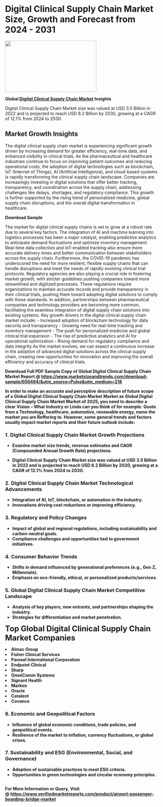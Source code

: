 <H1>Digital Clinical Supply Chain Market Size, Growth and Forecast from 2024 - 2031</H1><img class="aligncenter size-medium wp-image-584254" src="https://thirdeyenews.in/wp-content/uploads/2024/09/Global-Market-Research-300x168.jpeg" alt="" width="300" height="168" /><p><strong>Global&nbsp;<a href="https://www.marketsizeandtrends.com/download-sample/656494/&amp;utm_source=Pulse&amp;utm_medium=218">Digital Clinical Supply Chain Market</a> Insights</strong></p><p>Digital Clinical Supply Chain Market size was valued at USD 3.5 Billion in 2022 and is projected to reach USD 8.2 Billion by 2030, growing at a CAGR of 12.1% from 2024 to 2030.</p><p><h2>Market Growth Insights</h2> <p>The digital clinical supply chain market is experiencing significant growth driven by increasing demand for greater efficiency, real-time data, and enhanced visibility in clinical trials. As the pharmaceutical and healthcare industries continue to focus on improving patient outcomes and reducing operational costs, the adoption of digital technologies such as blockchain, IoT (Internet of Things), AI (Artificial Intelligence), and cloud-based systems is rapidly transforming the clinical supply chain landscape. Companies are increasingly investing in digital solutions that offer better tracking, transparency, and coordination across the supply chain, addressing challenges like delays, shortages, and regulatory compliance. This growth is further supported by the rising trend of personalized medicine, global supply chain disruptions, and the overall digital transformation in healthcare.</p> <p><strong>Download Sample</strong></p> <p>The market for digital clinical supply chains is set to grow at a robust rate due to several key factors. The integration of AI and machine learning into logistics processes has been a major catalyst, enabling predictive analytics to anticipate demand fluctuations and optimize inventory management. Real-time data collection and IoT-enabled tracking also ensure more accurate delivery times and better communication between stakeholders across the supply chain. Furthermore, the COVID-19 pandemic has underscored the need for more resilient, flexible supply chains that can handle disruptions and meet the needs of rapidly evolving clinical trial protocols. Regulatory agencies are also playing a crucial role in fostering market growth, with stricter guidelines pushing companies toward more streamlined and digitized processes. These regulations require organizations to maintain accurate records and provide transparency in their clinical trials, pushing them toward adopting digital solutions to comply with these standards. In addition, partnerships between pharmaceutical companies and technology providers are becoming more common, facilitating the seamless integration of digital supply chain solutions into existing systems. Key growth drivers in the digital clinical supply chain market include: - Increased adoption of blockchain technology for data security and transparency - Growing need for real-time tracking and inventory management - The push for personalized medicine and global clinical trial expansion - The rise of predictive analytics and AI for operational optimization - Rising demand for regulatory compliance and data integrity As the market evolves, we can expect a continuous increase in the adoption of advanced digital solutions across the clinical supply chain, creating new opportunities for innovation and improving the overall efficiency and accuracy of clinical trials. <p><strong></p><p><span class=""><strong>Download Full PDF Sample Copy of Global Digital Clinical Supply Chain Market Report</strong> @ <a href="https://www.marketsizeandtrends.com/download-sample/656494/&amp;utm_source=Pulse&amp;utm_medium=218" target="_blank">https://www.marketsizeandtrends.com/download-sample/656494/&amp;utm_source=Pulse&amp;utm_medium=218</a></span></p><p>In order to make an accurate and perceptive description of future scope of a Global&nbsp;Digital Clinical Supply Chain Market Market as Global&nbsp;Digital Clinical Supply Chain Market Market of 2025, you need to describe a clear Vision &ndash; What Industry or Linda can you think of for example: Quote from a Technology, healthcare, automotive, renewable energy, name the market you are Reffering to. However, some general trends and factors usually impact market reports and their future outlook include:</p><h3>1.&nbsp;<strong>Digital Clinical Supply Chain Market Growth Projections</strong></h3><ul><li>Examine market size trends, revenue estimates and CAGR (Compounded Annual Growth Rate) projections.</li><li><p>Digital Clinical Supply Chain Market size was valued at USD 3.5 Billion in 2022 and is projected to reach USD 8.2 Billion by 2030, growing at a CAGR of 12.1% from 2024 to 2030.</p></li></ul><h3>2.&nbsp;<strong>Digital Clinical Supply Chain Market Technological Advancements</strong></h3><ul><li>Integration of AI, IoT, blockchain, or automation in the industry.</li><li>Innovations driving cost reductions or improving efficiency.</li></ul><h3>3.&nbsp;<strong>Regulatory and Policy Changes</strong></h3><ul><li>Impact of global and regional regulations, including sustainability and carbon-neutral goals.</li><li>Compliance challenges and opportunities tied to government initiatives.</li></ul><h3>4.&nbsp;<strong>Consumer Behavior Trends</strong></h3><ul><li>Shifts in demand influenced by generational preferences (e.g., Gen Z, Millennials).</li><li>Emphasis on eco-friendly, ethical, or personalized products/services.</li></ul><h3>5.&nbsp;<strong>Global Digital Clinical Supply Chain Market Competitive Landscape</strong></h3><ul><li>Analysis of key players, new entrants, and partnerships shaping the industry.</li><li>Strategies for differentiation and market penetration.</li></ul><p data-pm-slice="1 1 []"><span style="color: inherit; font-family: inherit; font-size: 25px;">Top Global Digital Clinical Supply Chain Market Companies</span></p><div class="" data-test-id=""><p><li>Almac Group</li><li> Fisher Clinical Services</li><li> Parexel International Corporation</li><li> Endpoint Clinical</li><li> Sharp</li><li> OmniComm Systems</li><li> Signant Health</li><li> Marken</li><li> Oracle</li><li> Catalent</li><li> Covance</li></p></div><h3>6.&nbsp;<strong>Economic and Geopolitical Factors</strong></h3><ul><li>Influence of global economic conditions, trade policies, and geopolitical events.</li><li>Resilience of the market to inflation, currency fluctuations, or global crises.</li></ul><h3>7.&nbsp;<strong>Sustainability and ESG (Environmental, Social, and Governance)</strong></h3><ul><li>Adoption of sustainable practices to meet ESG criteria.</li><li>Opportunities in green technologies and circular economy principles.</li></ul><h2><strong style="font-size: 14px;">For More Information or Query, Visit @&nbsp;</strong><a style="background-color: #ffffff; font-size: 14px;" href="https://www.marketsizeandtrends.com/report/digital-clinical-supply-chain-market/" target="_blank">https://www.verifiedmarketreports.com/product/airport-passenger-boarding-bridge-market</a></h2>

